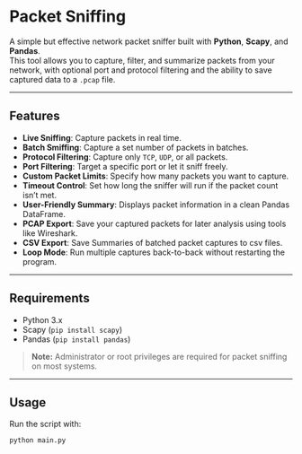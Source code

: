 # Packet Sniffing

A simple but effective network packet sniffer built with **Python**, **Scapy**, and **Pandas**.  
This tool allows you to capture, filter, and summarize packets from your network, with optional port and protocol filtering and the ability to save captured data to a `.pcap` file.

---

## Features
- **Live Sniffing**: Capture packets in real time.
- **Batch Smiffing**: Capture a set number of packets in batches.
- **Protocol Filtering**: Capture only `TCP`, `UDP`, or all packets.
- **Port Filtering**: Target a specific port or let it sniff freely.
- **Custom Packet Limits**: Specify how many packets you want to capture.
- **Timeout Control**: Set how long the sniffer will run if the packet count isn’t met.
- **User-Friendly Summary**: Displays packet information in a clean Pandas DataFrame.
- **PCAP Export**: Save your captured packets for later analysis using tools like Wireshark.
- **CSV Export**: Save Summaries of batched packet captures to csv files.
- **Loop Mode**: Run multiple captures back-to-back without restarting the program.

---

## Requirements

- Python 3.x  
- Scapy (`pip install scapy`)  
- Pandas (`pip install pandas`)  

> **Note:** Administrator or root privileges are required for packet sniffing on most systems.

---

## Usage

Run the script with:

```bash
python main.py
